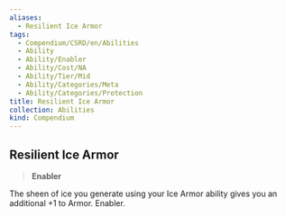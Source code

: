 ```yaml
---
aliases:
  - Resilient Ice Armor
tags:
  - Compendium/CSRD/en/Abilities
  - Ability
  - Ability/Enabler
  - Ability/Cost/NA
  - Ability/Tier/Mid
  - Ability/Categories/Meta
  - Ability/Categories/Protection
title: Resilient Ice Armor
collection: Abilities
kind: Compendium
---
```

## Resilient Ice Armor  
>**Enabler**
  
The sheen of ice you generate using your Ice Armor ability gives you an additional +1 to Armor. Enabler.